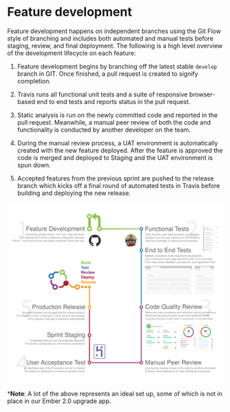 Feature development
==

Feature development happens on independent branches using the Git Flow style of
branching and includes both automated and manual tests before staging, review,
and final deployment. The following is a high level overview of the development
lifecycle on each feature:

1. Feature development begins by branching off the latest stable `develop`
branch in GIT. Once finished, a pull request is created to signify completion.

2. Travis runs all functional unit tests and a suite of responsive browser-based end to end tests and reports status in the pull request.

3. Static analysis is run on the newly committed code and reported in the pull
request. Meanwhile, a manual peer review of both the code and functionality is
conducted by another developer on the team.

4. During the manual review process, a UAT environment is automatically created
with the new feature deployed. After the feature is approved the code is merged
and deployed to Staging and the UAT environment is spun down.

5. Accepted features from the previous sprint are pushed to the release branch
which kicks off a final round of automated tests in Travis before building and
deploying the new release.

![CI/CD Illustration](../images/ci-overview.png)

***Note**: A lot of the above represents an ideal set up, some of which is not in place in our Ember 2.0 upgrade app.
